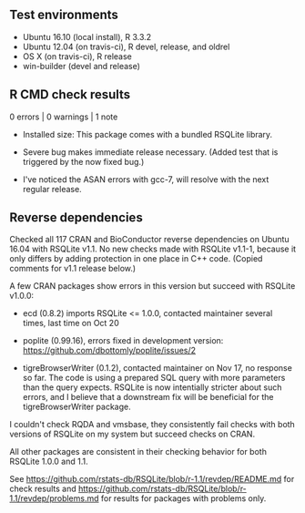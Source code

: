 ## Test environments
* Ubuntu 16.10 (local install), R 3.3.2
* Ubuntu 12.04 (on travis-ci), R devel, release, and oldrel
* OS X (on travis-ci), R release
* win-builder (devel and release)

## R CMD check results

0 errors | 0 warnings | 1 note

* Installed size: This package comes with a bundled RSQLite library.

* Severe bug makes immediate release necessary. (Added test that is triggered
  by the now fixed bug.)

* I've noticed the ASAN errors with gcc-7, will resolve with the next regular
  release.


## Reverse dependencies

Checked all 117 CRAN and BioConductor reverse dependencies on Ubuntu 16.04
with RSQLite v1.1. No new checks made with RSQLite v1.1-1, because it only
differs by adding protection in one place in C++ code. (Copied comments for
v1.1 release below.)

A few CRAN packages show errors in this version but succeed with RSQLite v1.0.0:

- ecd (0.8.2) imports RSQLite <= 1.0.0, contacted maintainer several times,
  last time on Oct 20

- poplite (0.99.16), errors fixed in development version:
  https://github.com/dbottomly/poplite/issues/2

- tigreBrowserWriter (0.1.2), contacted maintainer on Nov 17, no response so far.
  The code is using a prepared SQL query with more parameters than the query expects.
  RSQLite is now intentially stricter about such errors, and I believe that a
  downstream fix will be beneficial for the tigreBrowserWriter package.

I couldn't check RQDA and vmsbase, they consistently fail checks with both
versions of RSQLite on my system but succeed checks on CRAN.

All other packages are consistent in their checking behavior for both RSQLite 1.0.0
and 1.1.

See https://github.com/rstats-db/RSQLite/blob/r-1.1/revdep/README.md for check results and https://github.com/rstats-db/RSQLite/blob/r-1.1/revdep/problems.md
for results for packages with problems only.
